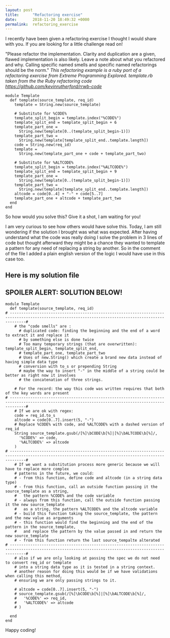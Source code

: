 ```yaml
---
layout: post
title:      "Refactoring exercise"
date:       2018-11-20 18:49:32 +0000
permalink:  refactoring_exercise
---
```



I recently have been given a refactoring exercise I thought I would share with you. If you are looking for a little challenge read on!

"Please refactor the implementation. Clarity and duplication are a given, flawed implementation is also likely.
Leave a note about what you refactored and why. Calling specific named smells and specific named refactorings should be the norm."
*This refactoring example is a ruby port of a refactoring exercise from Extreme Programming Explored. template.rb taken from the the Ruby refactoring code https://github.com/kevinrutherford/rrwb-code*

```
module Template
  def template(source_template, req_id)
    template = String.new(source_template)

    # Substitute for %CODE%
    template_split_begin = template.index("%CODE%")
    template_split_end = template_split_begin + 6
    template_part_one =
      String.new(template[0..(template_split_begin-1)])
    template_part_two =
      String.new(template[template_split_end..template.length])
    code = String.new(req_id)
    template =
      String.new(template_part_one + code + template_part_two)

    # Substitute for %ALTCODE%
    template_split_begin = template.index("%ALTCODE%")
    template_split_end = template_split_begin + 9
    template_part_one =
      String.new(template[0..(template_split_begin-1)])
    template_part_two =
      String.new(template[template_split_end..template.length])
    altcode = code[0..4] + "-" + code[5..7]
    template_part_one + altcode + template_part_two
  end
end
```

So how would you solve this? Give it a shot, I am waiting for you!

I am very curious to see how others would have solve this. Today, I am still wondering if the solution I brought was what was expected. After having understand what the code was really doing I solve the problem in 3 lines of code but thought afterward they might be a chance they wanted to template a pattern for any need of replacing a string by another. So in the comment of the file I added a plain english version of the logic I would have use in this case too. 

Here is my solution file
------------------------------------------------------------------------------
SPOILER ALERT: SOLUTION BELOW!
------------------------------------------------------------------------------

```
module Template
  def template(source_template, req_id)
# ---------------------------------------------------------------------------------------------------------------------------------------------------#
    # the "code smells" are :
      # duplicated code: finding the beginning and the end of a word to extract it and replace it 
      # by something else is done twice
      # Too many temporary strings (that are overwritten): template_split_begin, template_split_end, 
      # template_part_one, template_part_two
      # Uses of new.String() which create a brand new data instead of having simple data type 
      # conversion with to_s or prepending String
      # maybe the way to insert "-" in the middle of a string could be better as right now it involves
      # the concatenation of three strings. 

    # For the record: the way this code was written requires that both of the key words are present 
# ---------------------------------------------------------------------------------------------------------------------------------------------------#
    # If we are ok with regex:
    code = req_id.to_s
    altcode = code[0..7].insert(5, "-")
    # Replace %CODE% with code, and %ALTCODE% with a dashed version of req_id
    String source_template.gsub(/[%]\bCODE\b[%]|[%]\bALTCODE\b[%]/, 
      '%CODE%' => code, 
      '%ALTCODE%' => altcode
    )
# ---------------------------------------------------------------------------------------------------------------------------------------------------#
    # If we want a substitution process more generic because we will have to replace more complex 
    # patterns in the future, we could:  
    # - from this function, define code and altcode (in a string data type)
    # - from this function, call an outside function passing it the source_template as a string, 
    #   the pattern %CODE% and the code variable
    # - always from this function, call the outside function passing it the new source_template 
    #   as a string, the pattern %ALTCODE% and the altcode variable
    # - build this function taking the source_template, the pattern and the new value as arguments
    # - this function would find the beginning and the end of the pattern in the source_template, 
    #   and replace the pattern by the value passed in and return the new source_template
    # - from this function return the last source_tempalte alterated  
# ---------------------------------------------------------------------------------------------------------------------------------------------------#
    # also if we are only looking at passing the spec we do not need to convert req_id or template 
    # into a string data type as it is tested in a string context. 
    # another reason for doing this would be if we have validations when calling this method, 
    # ensuring we are only passing strings to it. 

    # altcode = code[0..7].insert(5, "-")
    # source_template.gsub(/[%]\bCODE\b[%]|[%]\bALTCODE\b[%]/, 
    #   '%CODE%' => req_id, 
    #   '%ALTCODE%' => altcode
    # )

  end
end
```

Happy coding!

